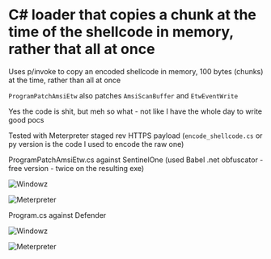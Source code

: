 # C# loader that copies a chunk at the time of the shellcode in memory, rather that all at once

Uses p/invoke to copy an encoded shellcode in memory, 100 bytes (chunks) at the time, rather than all at once

`ProgramPatchAmsiEtw` also patches `AmsiScanBuffer` and `EtwEventWrite`

Yes the code is shit, but meh so what - not like I have the whole day to write good pocs

Tested with Meterpreter staged rev HTTPS payload (`encode_shellcode.cs` or py version is the code I used to encode the raw one)

ProgramPatchAmsiEtw.cs against SentinelOne (used Babel .net obfuscator - free version - twice on the resulting exe)

![Windowz](https://github.com/clod81/shellcode_runner_copy_in_chunk/blob/main/3.png?raw=true "SentinelOne")

![Meterpreter](https://github.com/clod81/shellcode_runner_copy_in_chunk/blob/main/4.png?raw=true "Meterpreter")

Program.cs against Defender

![Windowz](https://github.com/clod81/shellcode_runner_copy_in_chunk/blob/main/1.png?raw=true "Windowz")

![Meterpreter](https://github.com/clod81/shellcode_runner_copy_in_chunk/blob/main/2.png?raw=true "Meterpreter")
